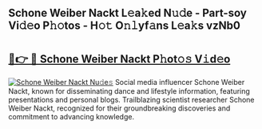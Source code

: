 ## Schone Weiber Nackt L𝚎a𝚔ed N𝚞𝚍e - Part-soy Vi𝚍𝚎o P𝚑𝚘tos - H𝚘𝚝 O𝚗𝚕yf𝚊ns L𝚎a𝚔s vzNb0

# <h2><a href="http://kf5ub3p.oniu.top/?m=Schone+Weiber+Nackt">🔗👉 🔴 Schone Weiber Nackt P𝚑ot𝚘𝚜 V𝚒d𝚎o</a></h2>

[![Schone Weiber Nackt Nu𝚍e𝚜](https://i.imgur.com/0qMVB7G.gif)](http://kf5ub3p.oniu.top/?m=Schone+Weiber+Nackt)
Social media influencer Schone Weiber Nackt, known for disseminating dance and lifestyle information, featuring presentations and personal blogs. Trailblazing scientist researcher Schone Weiber Nackt, recognized for their groundbreaking discoveries and commitment to advancing knowledge.  
